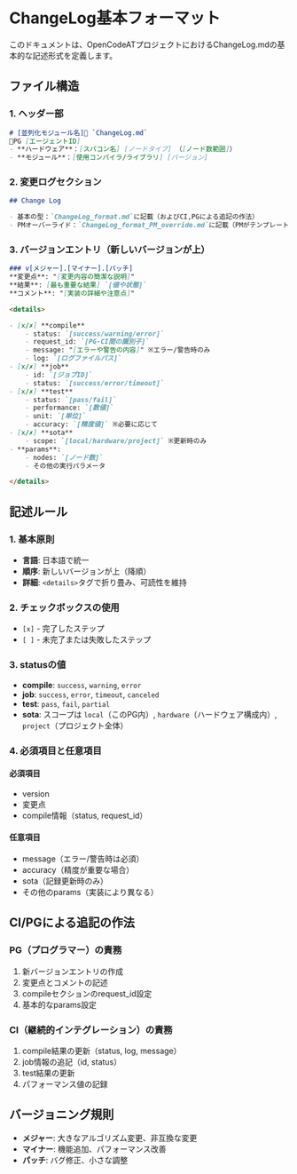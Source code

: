 # ChangeLog基本フォーマット

このドキュメントは、OpenCodeATプロジェクトにおけるChangeLog.mdの基本的な記述形式を定義します。

## ファイル構造

### 1. ヘッダー部
```markdown
# [並列化モジュール名]📁 `ChangeLog.md`
🤖PG [エージェントID]  
- **ハードウェア**：[スパコン名] [ノードタイプ] （[ノード数範囲]）  
- **モジュール**：[使用コンパイラ/ライブラリ] [バージョン]  
```

### 2. 変更ログセクション
```markdown
## Change Log

- 基本の型：`ChangeLog_format.md`に記載（およびCI,PGによる追記の作法）
- PMオーバーライド：`ChangeLog_format_PM_override.md`に記載（PMがテンプレートから生成）
```

### 3. バージョンエントリ（新しいバージョンが上）

```markdown
### v[メジャー].[マイナー].[パッチ]
**変更点**: "[変更内容の簡潔な説明]"  
**結果**: [最も重要な結果] `[値や状態]`  
**コメント**: "[実装の詳細や注意点]"  

<details>

- [x/✗] **compile**
    - status: `[success/warning/error]`
    - request_id: `[PG-CI間の識別子]`
    - message: "[エラーや警告の内容]" ※エラー/警告時のみ
    - log: `[ログファイルパス]`
- [x/✗] **job**
    - id: `[ジョブID]`
    - status: `[success/error/timeout]`
- [x/✗] **test**
    - status: `[pass/fail]`
    - performance: `[数値]`
    - unit: `[単位]`
    - accuracy: `[精度値]` ※必要に応じて
- [x/✗] **sota**
    - scope: `[local/hardware/project]` ※更新時のみ
- **params**:
    - nodes: `[ノード数]`
    - その他の実行パラメータ

</details>
```

## 記述ルール

### 1. 基本原則
- **言語**: 日本語で統一
- **順序**: 新しいバージョンが上（降順）
- **詳細**: `<details>`タグで折り畳み、可読性を維持

### 2. チェックボックスの使用
- `[x]` - 完了したステップ
- `[ ]` - 未完了または失敗したステップ

### 3. statusの値
- **compile**: `success`, `warning`, `error`
- **job**: `success`, `error`, `timeout`, `canceled`
- **test**: `pass`, `fail`, `partial`
- **sota**: スコープは `local`（このPG内）, `hardware`（ハードウェア構成内）, `project`（プロジェクト全体）

### 4. 必須項目と任意項目
#### 必須項目
- version
- 変更点
- compile情報（status, request_id）

#### 任意項目
- message（エラー/警告時は必須）
- accuracy（精度が重要な場合）
- sota（記録更新時のみ）
- その他のparams（実装により異なる）

## CI/PGによる追記の作法

### PG（プログラマー）の責務
1. 新バージョンエントリの作成
2. 変更点とコメントの記述
3. compileセクションのrequest_id設定
4. 基本的なparams設定

### CI（継続的インテグレーション）の責務
1. compile結果の更新（status, log, message）
2. job情報の追記（id, status）
3. test結果の更新
4. パフォーマンス値の記録

## バージョニング規則
- **メジャー**: 大きなアルゴリズム変更、非互換な変更
- **マイナー**: 機能追加、パフォーマンス改善
- **パッチ**: バグ修正、小さな調整